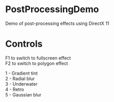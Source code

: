 # PostProcessingDemo
Demo of post-processing effects using DirectX 11

# Controls
F1 to switch to fullscreen effect  
F2 to switch to polygon effect  
  
1 - Gradient tint  
2 - Radial blur  
3 - Underwater  
4 - Retro  
5 - Gaussian blur  
